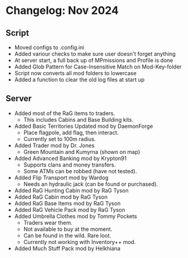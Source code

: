 # Changelog: Nov 2024

## Script
- Moved configs to .config.ini
- Added variour checks to make sure user doesn't forget anything
- At server start, a full back up of MPmissions and Profile is done
- Added Glob Pattern for Case-Insensitive Match on Mod-Key-folder
- Script now converts all mod folders to lowercase
- Added a function to clear the old log files at start up

## Server
- Added most of the RaG items to traders.
  - This includes Cabins and Base Building kits.
- Added Basic Territories Updated mod by DaemonForge
  - Place flagpole, add flag, then interact.
  - Currently set to 100m radius.
- Added Trader mod by Dr. Jones
  - Green Mountain and Kumyrna (shown on map) 
- Added Advanced Banking mod by Krypton91
  - Supports clans and money transfers.
  - Some ATMs can be robbed (have not tested).
- Added Flip Transport mod by Wardog
  - Needs an hydraulic jack (can be found or purchased).
- Added RaG Hunting Cabin mod by RaG Tyson
- Added RaG Cabin mod by RaG Tyson
- Added RaG Base Items mod by RaG Tyson
- Added RaG Vehicle Pack mod by RaG Tyson
- Added Umbrella Clothes mod by Tommy Pockets
  - Traders wear them.
  - Not available to buy at the moment.
  - Can be found in the wild. Rare loot.
  - Currently not working with Inventory++ mod.
- Added Much Stuff Pack mod by Helkhiana
